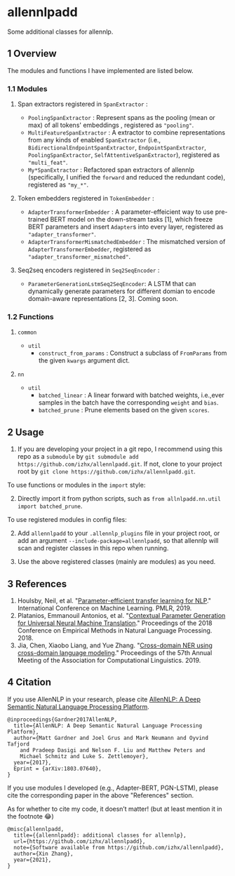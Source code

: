# allennlpadd
Some additional classes for allennlp.

## 1 Overview
The modules and functions I have implemented are listed below.

### 1.1 Modules
1. Span extractors registered in `SpanExtractor` :
   - `PoolingSpanExtractor` : Represent spans as the pooling (mean or max) of all tokens' embeddings , registered as `"pooling"`.
   - `MultiFeatureSpanExtractor` : A extractor to combine representations from any kinds of enabled `SpanExtractor` (i.e., `BidirectionalEndpointSpanExtractor`, `EndpointSpanExtractor`, `PoolingSpanExtractor`, `SelfAttentiveSpanExtractor`), registered as `"multi_feat"`.
   - `My*SpanExtractor` : Refactored span extractors of allennlp (specifically, I unified the `forward` and reduced the redundant code), registered as `"my_*"`.


2. Token embedders registered in `TokenEmbedder` : 
   - `AdapterTransformerEmbedder` : A parameter-effeicient way to use pre-trained BERT model on the down-stream tasks [1], which freeze BERT parameters and insert `Adapter`s into every layer, registered as `"adapter_transformer"`.
   - `AdapterTransformerMismatchedEmbedder` : The mismatched version of `AdapterTransformerEmbedder`, registered as `"adapter_transformer_mismatched"`.

3. Seq2seq encoders registered in `Seq2SeqEncoder` : 
   - `ParameterGenerationLstmSeq2SeqEncoder`: A LSTM that can dynamically generate  parameters for different domian to encode domain-aware representations [2, 3]. Coming soon.

### 1.2 Functions
1. `common`
   - `util`
      - `construct_from_params` : Construct a subclass of `FromParams` from the given `kwargs` argument dict.

2. `nn`
   - `util`
      - `batched_linear` : A linear forward with batched weights, i.e.,ever samples in the batch have the corresponding `weight` and `bias`.
      - `batched_prune` : Prune elements based on the given `scores`.


## 2 Usage

1. If you are developing your project in a git repo, I recommend using this repo as a `submodule` by `git submodule add https://github.com/izhx/allennlpadd.git`.
If not, clone to your project root by `git clone https://github.com/izhx/allennlpadd.git`.

To use functions or modules in the `import` style:

2. Directly import it from python scripts, such as `from allnlpadd.nn.util import batched_prune`.

To use registered modules in config files:

2. Add `allennlpadd` to your `.allennlp_plugins` file in your project root, or add an argument `--include-package=allennlpadd`, so that allennlp will scan and register classes in this repo when running.

3. Use the above registered classes (mainly are modules) as you need.


## 3 References
1. Houlsby, Neil, et al. "[Parameter-efficient transfer learning for NLP](http://proceedings.mlr.press/v97/houlsby19a.html)." International Conference on Machine Learning. PMLR, 2019.
2. Platanios, Emmanouil Antonios, et al. "[Contextual Parameter Generation for Universal Neural Machine Translation](https://www.aclweb.org/anthology/D18-1039)." Proceedings of the 2018 Conference on Empirical Methods in Natural Language Processing. 2018.
3. Jia, Chen, Xiaobo Liang, and Yue Zhang. "[Cross-domain NER using cross-domain language modeling](https://www.aclweb.org/anthology/P19-1236)." Proceedings of the 57th Annual Meeting of the Association for Computational Linguistics. 2019.

## 4 Citation
If you use AllenNLP in your research, please cite [AllenNLP: A Deep Semantic Natural Language Processing Platform](https://www.semanticscholar.org/paper/AllenNLP%3A-A-Deep-Semantic-Natural-Language-Platform-Gardner-Grus/a5502187140cdd98d76ae711973dbcdaf1fef46d).
```
@inproceedings{Gardner2017AllenNLP,
  title={AllenNLP: A Deep Semantic Natural Language Processing Platform},
  author={Matt Gardner and Joel Grus and Mark Neumann and Oyvind Tafjord
    and Pradeep Dasigi and Nelson F. Liu and Matthew Peters and
    Michael Schmitz and Luke S. Zettlemoyer},
  year={2017},
  Eprint = {arXiv:1803.07640},
}
```

If you use modules I developed (e.g., Adapter-BERT, PGN-LSTM), please cite the corresponding paper in the above "References" section.

As for whether to cite my code, it doesn’t matter! (but at least mention it in the footnote 😂)
```
@misc{allennlpadd,
  title={{allennlpadd}: additional classes for allennlp},
  url={https://github.com/izhx/allennlpadd},
  note={Software available from https://github.com/izhx/allennlpadd},
  author={Xin Zhang},
  year={2021},
}
```